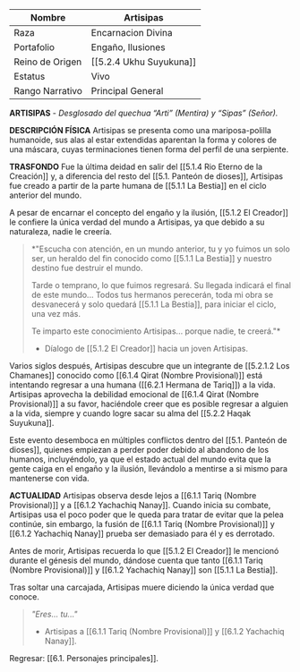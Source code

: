 
| Nombre          | Artisipas               |
| --------------- | ----------------------- |
| Raza            | Encarnacion Divina      |
| Portafolio      | Engaño, Ilusiones       |
| Reino de Origen | [[5.2.4 Ukhu Suyukuna]] |
| Estatus         | Vivo                    |
| Rango Narrativo | Principal General       |
**ARTISIPAS** - _Desglosado del quechua “Arti” (Mentira) y “Sipas” (Señor)._

**DESCRIPCIÓN FÍSICA**
Artisipas se presenta como una mariposa-polilla humanoide, sus alas al estar extendidas aparentan la forma y colores de una máscara, cuyas terminaciones tienen forma del perfil de una serpiente.

**TRASFONDO**
Fue la última deidad en salir del [[5.1.4 Rio Eterno de la Creación]] y, a diferencia del resto del [[5.1. Panteón de dioses]], Artisipas fue creado a partir de la parte humana de [[5.1.1 La Bestia]] en el ciclo anterior del mundo.

A pesar de encarnar el concepto del engaño y la ilusión, [[5.1.2 El Creador]] le confiere la única verdad del mundo a Artisipas, ya que debido a su naturaleza, nadie le creería.

> *"Escucha con atención, en un mundo anterior, tu y yo fuimos un solo ser, un heraldo del fin conocido como [[5.1.1 La Bestia]] y nuestro destino fue destruir el mundo.
> 
> Tarde o temprano, lo que fuimos regresará. Su llegada indicará el final de este mundo... Todos tus hermanos perecerán, toda mi obra se desvanecerá y solo quedará [[5.1.1 La Bestia]], para iniciar el ciclo, una vez más.
> 
> Te imparto este conocimiento Artisipas... porque nadie, te creerá."*
> - Díalogo de [[5.1.2 El Creador]] hacia un joven Artisipas.

Varios siglos después, Artisipas descubre que un integrante de [[5.2.1.2 Los Chamanes]] conocido como [[6.1.4 Qirat (Nombre Provisional)]] está intentando regresar a una humana ([[6.2.1 Hermana de Tariq]]) a la vida. Artisipas aprovecha la debilidad emocional de [[6.1.4 Qirat (Nombre Provisional)]] a su favor, haciéndole creer que es posible regresar a alguien a la vida, siempre y cuando logre sacar su alma del [[5.2.2 Haqak Suyukuna]].

Este evento desemboca en múltiples conflictos dentro del [[5.1. Panteón de dioses]], quienes empiezan a perder poder debido al abandono de los humanos, incluyéndolo, ya que el estado actual del mundo evita que la gente caiga en el engaño y la ilusión, llevándolo a mentirse a si mismo para mantenerse con vida.

**ACTUALIDAD**
Artisipas observa desde lejos a [[6.1.1 Tariq (Nombre Provisional)]] y a [[6.1.2 Yachachiq Nanay]]. Cuando inicia su combate, Artisipas usa el poco poder que le queda para tratar de evitar que la pelea continúe, sin embargo, la fusión de [[6.1.1 Tariq (Nombre Provisional)]] y [[6.1.2 Yachachiq Nanay]] prueba ser demasiado para él y es derrotado.

Antes de morir, Artisipas recuerda lo que [[5.1.2 El Creador]] le mencionó durante el génesis del mundo, dándose cuenta que tanto [[6.1.1 Tariq (Nombre Provisional)]] y [[6.1.2 Yachachiq Nanay]] son [[5.1.1 La Bestia]].

Tras soltar una carcajada, Artisipas muere diciendo la única verdad que conoce.

> *"Eres... tu..."*
> - Artisipas a [[6.1.1 Tariq (Nombre Provisional)]] y [[6.1.2 Yachachiq Nanay]].

Regresar: [[6.1. Personajes principales]].